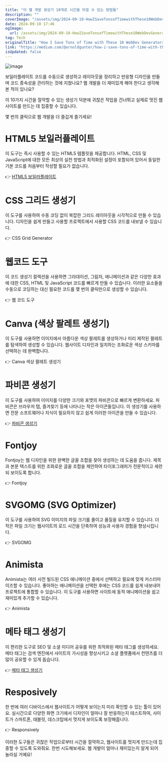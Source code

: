 ```yaml
---
title: "이 웹 개발 생성기 10개로 시간을 아낄 수 있는 방법들"
description: ""
coverImage: "/assets/img/2024-09-10-HowISaveTonsofTimewithThese10WebDevGenerators_0.png"
date: 2024-09-10 17:46
ogImage: 
  url: /assets/img/2024-09-10-HowISaveTonsofTimewithThese10WebDevGenerators_0.png
tag: Tech
originalTitle: "How I Save Tons of Time with These 10 WebDev Generators"
link: "https://medium.com/@arnoldgunter/how-i-save-tons-of-time-with-these-10-webdev-generators-eb8e2a2665f8"
isUpdated: false
---
```



![image](/assets/img/2024-09-10-HowISaveTonsofTimewithThese10WebDevGenerators_0.png) 

보일러플레이트 코드를 수동으로 생성하고 레이아웃을 정리하고 반응형 디자인을 만들며 코드 종속성을 관리하는 것에 지쳤나요? 
웹 개발을 더 재미있게 해야 한다고 생각해 본 적이 있나요?

이 10가지 시간을 절약할 수 있는 생성기 덕분에 귀찮은 작업을 건너뛰고 실제로 멋진 웹사이트를 만드는 데 집중할 수 있습니다.

몇 번의 클릭으로 웹 개발을 더 즐겁게 즐기세요!

<div class="content-ad"></div>

# HTML5 보일러플레이트

이 도구는 즉시 사용할 수 있는 HTML5 템플릿을 제공합니다. HTML, CSS 및 JavaScript에 대한 모든 최상의 실천 방법과 최적화된 설정이 포함되어 있어서 동일한 기본 코드를 처음부터 작성할 필요가 없습니다.

👉 [HTML5 보일러플레이트](링크)

# CSS 그리드 생성기

<div class="content-ad"></div>

이 도구를 사용하여 수동 코딩 없이 복잡한 그리드 레이아웃을 시각적으로 만들 수 있습니다. 디자인을 쉽게 만들고 사용할 프로젝트에서 사용할 CSS 코드를 내보낼 수 있습니다.

👉 CSS Grid Generator

# 웹코드 도구

이 코드 생성기 컬렉션을 사용하면 그라데이션, 그림자, 애니메이션과 같은 다양한 효과에 대한 CSS, HTML 및 JavaScript 코드를 빠르게 만들 수 있습니다. 이러한 요소들을 수동으로 코딩하는 대신 필요한 코드를 몇 번의 클릭만으로 생성할 수 있습니다.

<div class="content-ad"></div>

👉 웹 코드 도구

# Canva (색상 팔레트 생성기)

이 도구를 사용하면 이미지에서 아름다운 색상 팔레트를 생성하거나 미리 제작된 팔레트를 탐색하여 생성할 수 있습니다. 웹사이트 디자인과 일치하는 조화로운 색상 스키마를 선택하는 데 완벽합니다.

👉 Canva 색상 팔레트 생성기

<div class="content-ad"></div>

# 파비콘 생성기

이 도구를 사용하여 이미지를 다양한 크기와 포맷의 파비콘으로 빠르게 변환하세요. 파비콘은 브라우저 탭, 즐겨찾기 등에 나타나는 작은 아이콘들입니다. 이 생성기를 사용하면 전문 소프트웨어나 지식이 필요하지 않고 쉽게 이러한 아이콘을 만들 수 있습니다.

👉 [파비콘 생성기](https://example.com/favicon)

# Fontjoy

<div class="content-ad"></div>

Fontjoy는 웹 디자인을 위한 완벽한 글꼴 조합을 찾아 생성하는 데 도움을 줍니다. 제목과 본문 텍스트를 위한 조화로운 글꼴 조합을 제안하여 타이포그래피가 전문적이고 세련되 보이도록 합니다.

👉 Fontjoy

# SVGOMG (SVG Optimizer)

이 도구를 사용하여 SVG 이미지의 파일 크기를 줄이고 품질을 유지할 수 있습니다. 더 작은 파일 크기는 웹사이트의 로드 시간을 단축하여 성능과 사용자 경험을 향상시킵니다.

<div class="content-ad"></div>

👉 SVGOMG

# Animista

Animista는 여러 사전 빌드된 CSS 애니메이션 중에서 선택하고 필요에 맞게 커스터마이즈할 수 있습니다. 좋아하는 애니메이션을 선택한 후에는 CSS 코드를 쉽게 내보내어 프로젝트에 통합할 수 있습니다. 이 도구를 사용하면 사이트에 동적 애니메이션을 쉽고 재미있게 추가할 수 있습니다.

👉 Animista

<div class="content-ad"></div>

# 메타 태그 생성기

이 편리한 도구로 SEO 및 소셜 미디어 공유를 위한 최적화된 메타 태그를 생성하세요. 메타 태그는 검색 엔진에서 사이트의 가시성을 향상시키고 소셜 플랫폼에서 컨텐츠를 더 많이 공유할 수 있게 돕습니다.

👉 [메타 태그 생성기](link)

# Resposively

<div class="content-ad"></div>

한 번에 여러 디바이스에서 웹사이트가 어떻게 보이는지 미리 확인할 수 있는 툴이 있어요. 실시간으로 다양한 화면 크기에서 디자인이 얼마나 잘 반응하는지 테스트하여, 사이트가 스마트폰, 태블릿, 데스크탑에서 멋지게 보이도록 보장해줍니다.

👉 Responsively

이러한 도구들은 귀찮은 작업으로부터 시간을 절약하고, 웹사이트를 멋지게 만드는데 집중할 수 있도록 도와줘요. 한번 시도해보세요. 웹 개발이 얼마나 재미있는지 알게 되어 놀라실 거예요!
